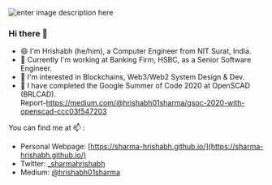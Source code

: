 ![enter image description here](https://github.com/Sharma-Hrishabh/Sharma-Hrishabh/blob/master/hp.jpg?raw=true)

### Hi there 👋
 - 😄 I'm Hrishabh (he/him), a Computer Engineer from NIT Surat, India.
 - :briefcase:	Currently I'm working at Banking Firm, HSBC, as a Senior Software Engineer.
 - :thought_balloon: I'm interested in Blockchains, Web3/Web2 System Design & Dev. 
 - 🔭 I have completed the Google Summer of Code 2020 at OpenSCAD (BRLCAD). <br>Report-https://medium.com/@hrishabh01sharma/gsoc-2020-with-openscad-ccc03f547203  

You can find me at 📫  : 

 - Personal Webpage: [https://sharma-hrishabh.github.io/](https://sharma-hrishabh.github.io/)
 - Twitter: [_sharmahrishabh](https://twitter.com/_sharmahrishabh)
 - Medium: [@hrishabh01sharma](https://medium.com/@hrishabh01sharma)
 

